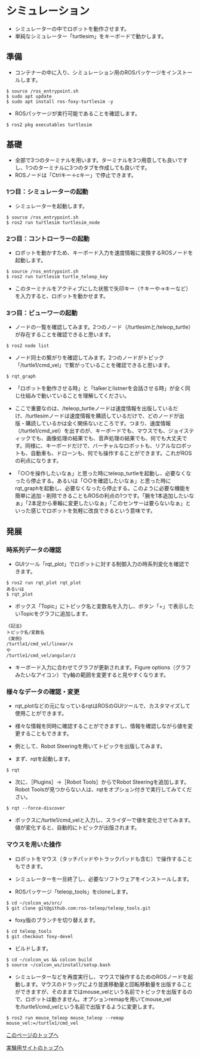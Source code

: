 # シミュレーション
- シミュレーターの中でロボットを動作させます。
- 単純なシミュレーター「turtlesim」をキーボードで動かします。  

## 準備
- コンテナーの中に入り、シミュレーション用のROSパッケージをインストールします。
```
$ source /ros_entrypoint.sh
$ sudo apt update
$ sudo apt install ros-foxy-turtlesim -y
```

- ROSパッケージが実行可能であることを確認します。
```
$ ros2 pkg executables turtlesim
```

## 基礎
- 全部で3つのターミナルを用います。ターミナルを3つ用意しても良いですし、1つのターミナルに3つのタブを作成しても良いです。
- ROSノードは「Ctrlキー＋cキー」で停止できます。

### 1つ目：シミュレーターの起動
- シミュレーターを起動します。
```
$ source /ros_entrypoint.sh
$ ros2 run turtlesim turtlesim_node
```

### 2つ目：コントローラーの起動
- ロボットを動かすため、キーボード入力を速度情報に変換するROSノードを起動します。
```
$ source /ros_entrypoint.sh
$ ros2 run turtlesim turtle_teleop_key
```

- このターミナルをアクティブにした状態で矢印キー（↑キーや→キーなど）を入力すると、ロボットを動かせます。

### 3つ目：ビューワーの起動
- ノードの一覧を確認してみます。2つのノード（/turtlesimと/teleop_turtle）が存在することを確認できると思います。
```
$ ros2 node list
```

- ノード同士の繋がりを確認してみます。2つのノードがトピック「/turtle1/cmd_vel」で繋がっていることを確認できると思います。
```
$ rqt_graph
```

- 「ロボットを動作させる時」と「talkerとlistnerを会話させる時」が全く同じ仕組みで動いていることを理解してください。

- ここで重要なのは、/teleop_turtleノードは速度情報を出版しているだけ、/turtlesimノードは速度情報を購読しているだけで、どのノードが出版・購読しているかは全く関係ないところです。つまり、速度情報（/turtle1/cmd_vel）を出すのが、キーボードでも、マウスでも、ジョイスティックでも、画像処理の結果でも、音声処理の結果でも、何でも大丈夫です。同様に、キーボードだけで、バーチャルなロボットも、リアルなロボットも、自動車も、ドローンも、何でも操作することができます。これがROSの利点になります。

- 「○○を操作したいなぁ」と思った時にteleop_turtleを起動し、必要なくなったら停止する。あるいは「○○を確認したいなぁ」と思った時にrqt_graphを起動し、必要なくなったら停止する。このように必要な機能を簡単に追加・削除できることもROSの利点の1つです。「腕を1本追加したいなぁ」「2本足から車輪に変更したいなぁ」「このセンサーは要らないなぁ」といった感じでロボットを気軽に改良できるという意味です。

## 発展

### 時系列データの確認
- GUIツール「rqt_plot」でロボットに対する制御入力の時系列変化を確認できます。
```
$ ros2 run rqt_plot rqt_plot
あるいは
$ rqt_plot
```

- ボックス「Topic」にトピック名と変数名を入力し、ボタン「+」で表示したいTopicをグラフに追加します。
```
《記法》
トピック名/変数名
《実例》
/turtle1/cmd_vel/linear/x
や
/turtle1/cmd_vel/angular/z
```

- キーボード入力に合わせてグラフが更新されます。Figure options（グラフみたいなアイコン）でy軸の範囲を変更すると見やすくなります。

### 様々なデータの確認・変更
- rqt_plotなどの元になっているrqtはROSのGUIツールで、カスタマイズして使用ことができます。
- 様々な情報を同時に確認することができますし、情報を確認しながら値を変更することもできます。

- 例として、Robot Steeringを用いてトピックを出版してみます。

- まず、rqtを起動します。
```
$ rqt
```

- 次に、［Plugins］→［Robot Tools］からでRobot Steeringを追加します。Robot Toolsが見つからない人は、rqtをオプション付きで実行してみてください。
```
$ rqt --force-discover
```

- ボックスに/turtle1/cmd_velと入力し、スライダーで値を変化させてみます。値が変化すると、自動的にトピックが出版されます。

### マウスを用いた操作
- ロボットをマウス（タッチパッドやトラックパッドも含む）で操作することもできます。
- シミュレーターを一旦終了し、必要なソフトウェアをインストールします。

- ROSパッケージ「teleop_tools」をcloneします。
```
$ cd ~/colcon_ws/src/
$ git clone git@github.com:ros-teleop/teleop_tools.git
```

- foxy版のブランチを切り替えます。
```
$ cd teleop_tools
$ git checkout foxy-devel
```

- ビルドします。
```
$ cd ~/colcon_ws && colcon build
$ source ~/colcon_ws/install/setup.bash
```

- シミュレーターなどを再度実行し、マウスで操作するためのROSノードを起動します。マウスのドラッグにより並進移動量と回転移動量を出版することができますが、そのままではmouse_velという名前でトピックを出版するので、ロボットは動きません。オプションremapを用いてmouse_velを/turtle1/cmd_velという名前で出版するように変更します。
```
$ ros2 run mouse_teleop mouse_teleop --remap mouse_vel:=/turtle1/cmd_vel
``` 

[このページのトップへ](#)

[実験用サイトのトップへ](https://stl-apu.github.io/laboratory_experiments/)
